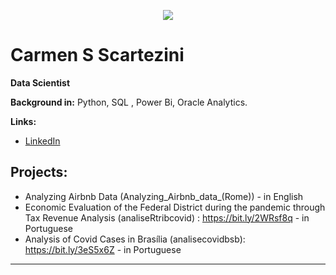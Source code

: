 <p align="center">
  <img src="https://github.com/carmenscar/Mind_lab_data/blob/master/img.png" >
</p>

# Carmen S Scartezini
**Data Scientist**

**Background in:** Python, SQL , Power Bi, Oracle Analytics.

**Links:**
* [LinkedIn](https://www.linkedin.com/in/carmen-salgado)


## Projects:
* Analyzing Airbnb Data (Analyzing_Airbnb_data_(Rome)) - in English
* Economic Evaluation of the Federal District during the pandemic through Tax Revenue Analysis  (analiseRtribcovid) : https://bit.ly/2WRsf8q - in Portuguese
* Analysis of Covid Cases in Brasília (analisecovidbsb): https://bit.ly/3eS5x6Z - in Portuguese
---





